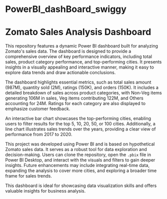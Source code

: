 # PowerBI_dashBoard_swiggy
# Zomato Sales Analysis Dashboard

This repository features a dynamic Power BI dashboard built for analyzing Zomato's sales data. The dashboard is designed to provide a comprehensive overview of key performance indicators, including total sales, product category performance, and top-performing cities. It presents insights in a visually appealing and interactive manner, making it easy to explore data trends and draw actionable conclusions.

The dashboard highlights essential metrics, such as total sales amount (987M), quantity sold (2M), ratings (150K), and orders (150K). It includes a detailed breakdown of sales across product categories, with Non-Veg items generating 106M in sales, Veg items contributing 122M, and Others accounting for 24M. Ratings for each category are also displayed to emphasize customer feedback.

An interactive bar chart showcases the top-performing cities, enabling users to filter results for the top 5, 10, 20, 50, or 100 cities. Additionally, a line chart illustrates sales trends over the years, providing a clear view of performance from 2017 to 2020.

This project was developed using Power BI and is based on hypothetical Zomato sales data. It serves as a robust tool for data exploration and decision-making. Users can clone the repository, open the `.pbix` file in Power BI Desktop, and interact with the visuals and filters to gain deeper insights. Future enhancements may include integrating real-time data, expanding the analysis to cover more cities, and exploring a broader time frame for sales trends.

This dashboard is ideal for showcasing data visualization skills and offers valuable insights for business analysis.
